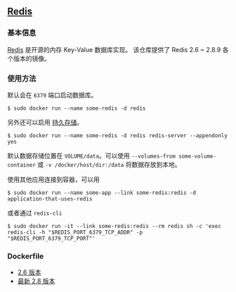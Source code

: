 ## [Redis](https://registry.hub.docker.com/_/redis/)

### 基本信息
[Redis](https://en.wikipedia.org/wiki/Redis) 是开源的内存 Key-Value 数据库实现。
该仓库提供了 Redis 2.6 ~ 2.8.9 各个版本的镜像。

### 使用方法
默认会在 `6379` 端口启动数据库。
```
$ sudo docker run --name some-redis -d redis
```
另外还可以启用 [持久存储](http://redis.io/topics/persistence)。
```
$ sudo docker run --name some-redis -d redis redis-server --appendonly yes
```
默认数据存储位置在 `VOLUME/data`。可以使用 `--volumes-from some-volume-container` 或 `-v /docker/host/dir:/data` 将数据存放到本地。

使用其他应用连接到容器，可以用
```
$ sudo docker run --name some-app --link some-redis:redis -d application-that-uses-redis
```
或者通过 `redis-cli`
```
$ sudo docker run -it --link some-redis:redis --rm redis sh -c 'exec redis-cli -h "$REDIS_PORT_6379_TCP_ADDR" -p "$REDIS_PORT_6379_TCP_PORT"'
```

### Dockerfile
* [2.6 版本](https://github.com/docker-library/redis/blob/02d9cd887a4e0d50db4bb085eab7235115a6fe4a/2.6.17/Dockerfile)
* [最新 2.8 版本](https://github.com/docker-library/redis/blob/d0665bb1bbddd4cc035dbc1fc774695fa534d648/2.8.13/Dockerfile)
